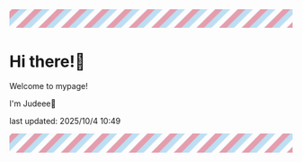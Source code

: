 <!-- Header image -->
<img src="./pokemon/pokemon_41.png" width="1000">

# Hi there!👋

Welcome to mypage!

I'm Judeee🐷

last updated: 2025/10/4 10:49

<!-- Footer image -->
<img src="./pokemon/pokemon_41.png" width="1000">
